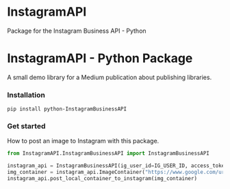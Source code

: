 # InstagramAPI
Package for the Instagram Business API - Python


# InstagramAPI - Python Package
A small demo library for a Medium publication about publishing libraries.

### Installation
```
pip install python-InstagramBusinessAPI
```

### Get started
How to post an image to Instagram with this package.

```Python
from InstagramAPI.InstagramBusinessAPI import InstagramBusinessAPI

instagram_api = InstagramBusinessAPI(ig_user_id=IG_USER_ID, access_token=ACCESS_TOKEN)
img_container = instagram_api.ImageContainer("https://www.google.com/url?sa=i&url=https%3A%2F%2Fwww.pinterest.com%2Fpin%2F441563938470171685%2F&psig=AOvVaw1-BpG1NgnVMHPDpdeV6Ute&ust=1670330141317000&source=images&cd=vfe&ved=0CA8QjRxqFwoTCMDF_eW-4vsCFQAAAAAdAAAAABAE", "Test Image")
instagram_api.post_local_container_to_instagram(img_container)
```